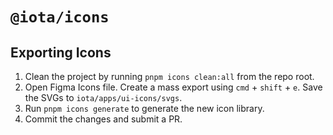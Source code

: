 # `@iota/icons`

## Exporting Icons

1. Clean the project by running `pnpm icons clean:all` from the repo root.
1. Open Figma Icons file. Create a mass export using `cmd` + `shift` + `e`. Save the SVGs to `iota/apps/ui-icons/svgs`.
1. Run `pnpm icons generate` to generate the new icon library.
1. Commit the changes and submit a PR.
